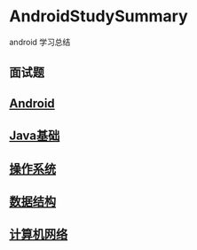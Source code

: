 # AndroidStudySummary

android 学习总结

## 面试题

## [Android](https://github.com/woaigmz/AndroidStudySummary/blob/master/Android/catalog.md)

## [Java基础](https://github.com/woaigmz/AndroidStudySummary/blob/master/Java%E5%9F%BA%E7%A1%80/catalog.md)

## [操作系统](https://github.com/woaigmz/AndroidStudySummary/blob/master/%E6%93%8D%E4%BD%9C%E7%B3%BB%E7%BB%9F/catalog.md)

## [数据结构](https://github.com/woaigmz/AndroidStudySummary/blob/master/%E6%95%B0%E6%8D%AE%E7%BB%93%E6%9E%84/catalog.md)

## [计算机网络](https://github.com/woaigmz/AndroidStudySummary/blob/master/%E8%AE%A1%E7%AE%97%E6%9C%BA%E7%BD%91%E7%BB%9C/catalog.md)